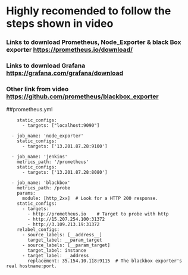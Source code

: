 # Highly recomended to follow the steps shown in video

### Links to download Prometheus, Node_Exporter & black Box exporter https://prometheus.io/download/
### Links to download Grafana https://grafana.com/grafana/download
### Other link from video https://github.com/prometheus/blackbox_exporter



##prometheus.yml 
```
    static_configs:
      - targets: ["localhost:9090"]

  - job_name: 'node_exporter'
    static_configs:
      - targets: ['13.201.87.28:9100']

  - job_name: 'jenkins'
    metrics_path: '/prometheus'
    static_configs:
      - targets: ['13.201.87.28:8080']

  - job_name: 'blackbox'
    metrics_path: /probe
    params:
      module: [http_2xx]  # Look for a HTTP 200 response.
    static_configs:
      - targets:
        - http://prometheus.io    # Target to probe with http
        - http://15.207.254.100:31372
        - http://3.109.213.19:31372
    relabel_configs:
      - source_labels: [__address__]
        target_label: __param_target
      - source_labels: [__param_target]
        target_label: instance
      - target_label: __address__
        replacement: 35.154.10.118:9115  # The blackbox exporter's real hostname:port.
```
                                                                                        
